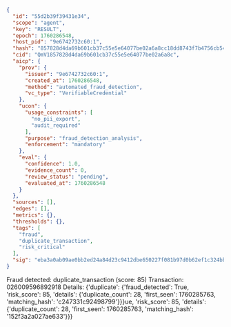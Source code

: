 ```json
{
  "id": "55d2b39f39431e34",
  "scope": "agent",
  "key": "RESULT",
  "epoch": 1760286548,
  "host_pid": "9e6742732c60:1",
  "hash": "857828d4da69b601cb37c55e5e64077be02a6a8cc18dd8743f7b4756cb5409f2",
  "cid": "QmV1857828d4da69b601cb37c55e5e64077be02a6a8c",
  "aicp": {
    "prov": {
      "issuer": "9e6742732c60:1",
      "created_at": 1760286548,
      "method": "automated_fraud_detection",
      "vc_type": "VerifiableCredential"
    },
    "ucon": {
      "usage_constraints": [
        "no_pii_export",
        "audit_required"
      ],
      "purpose": "fraud_detection_analysis",
      "enforcement": "mandatory"
    },
    "eval": {
      "confidence": 1.0,
      "evidence_count": 0,
      "review_status": "pending",
      "evaluated_at": 1760286548
    }
  },
  "sources": [],
  "edges": [],
  "metrics": {},
  "thresholds": {},
  "tags": [
    "fraud",
    "duplicate_transaction",
    "risk_critical"
  ],
  "sig": "eba3a0ab09ae0bb2ed24a84d23c9412dbe650227f081b97d0b62ef1c324bbd83"
}
```

Fraud detected: duplicate_transaction (score: 85)
Transaction: 026009596892918
Details: {'duplicate': {'fraud_detected': True, 'risk_score': 85, 'details': {'duplicate_count': 28, 'first_seen': 1760285763, 'matching_hash': 'c247331c92498799'}}}ue, 'risk_score': 85, 'details': {'duplicate_count': 28, 'first_seen': 1760285763, 'matching_hash': '152f3a2a027ae633'}}}